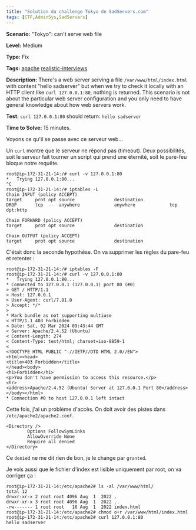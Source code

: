 ```yaml
---
title: "Solution du challenge Tokyo de SadServers.com"
tags: [CTF,AdminSys,SadServers]
---
```


**Scenario:** "Tokyo": can't serve web file

**Level:** Medium

**Type:** Fix

**Tags:** [apache](https://sadservers.com/tag/apache)    [realistic-interviews](https://sadservers.com/tag/realistic-interviews)    

**Description:**  There's a web server serving a file  `/var/www/html/index.html`  with content "hello sadserver" but when we try to check it locally with an HTTP client like  `curl 127.0.0.1:80`, nothing is returned. This scenario is not about the particular web server configuration and you only need to have general knowledge about how web servers work.

**Test:**  `curl 127.0.0.1:80`  should return:  `hello sadserver`

**Time to Solve:**  15 minutes.

Voyons ce qu'il se passe avec ce serveur web...

Un `curl` montre que le serveur ne répond pas (timeout). Deux possibilités, soit le serveur fait tourner un script qui prend une éternité, soit le pare-feu bloque notre requête.

```console
root@ip-172-31-21-14:/# curl -v 127.0.0.1:80
*   Trying 127.0.0.1:80...
^C
root@ip-172-31-21-14:/# iptables -L
Chain INPUT (policy ACCEPT)
target     prot opt source               destination         
DROP       tcp  --  anywhere             anywhere             tcp dpt:http

Chain FORWARD (policy ACCEPT)
target     prot opt source               destination         

Chain OUTPUT (policy ACCEPT)
target     prot opt source               destination    
```

C'était donc la seconde hypothèse. On va supprimer les règles du pare-feu et retenter :

```console
root@ip-172-31-21-14:/# iptables -F
root@ip-172-31-21-14:/# curl -v 127.0.0.1:80
*   Trying 127.0.0.1:80...
* Connected to 127.0.0.1 (127.0.0.1) port 80 (#0)
> GET / HTTP/1.1
> Host: 127.0.0.1
> User-Agent: curl/7.81.0
> Accept: */*
> 
* Mark bundle as not supporting multiuse
< HTTP/1.1 403 Forbidden
< Date: Sat, 02 Mar 2024 09:43:44 GMT
< Server: Apache/2.4.52 (Ubuntu)
< Content-Length: 274
< Content-Type: text/html; charset=iso-8859-1
< 
<!DOCTYPE HTML PUBLIC "-//IETF//DTD HTML 2.0//EN">
<html><head>
<title>403 Forbidden</title>
</head><body>
<h1>Forbidden</h1>
<p>You don't have permission to access this resource.</p>
<hr>
<address>Apache/2.4.52 (Ubuntu) Server at 127.0.0.1 Port 80</address>
</body></html>
* Connection #0 to host 127.0.0.1 left intact
```

Cette fois, j'ai un problème d'accès. On doit avoir des pistes dans `/etc/apache2/apache2.conf`.

```apacheconf
<Directory />
        Options FollowSymLinks
        AllowOverride None
        Require all denied
</Directory>
```

Ce `denied` ne me dit rien de bon, je le change par `granted`.

Je vois aussi que le fichier d'index est lisible uniquement par root, on va corriger ça :

```console
root@ip-172-31-21-14:/etc/apache2# ls -al /var/www/html/
total 12
drwxr-xr-x 2 root root 4096 Aug  1  2022 .
drwxr-xr-x 3 root root 4096 Aug  1  2022 ..
-rw------- 1 root root   16 Aug  1  2022 index.html
root@ip-172-31-21-14:/etc/apache2# chmod o+r /var/www/html/index.html 
root@ip-172-31-21-14:/etc/apache2# curl 127.0.0.1:80
hello sadserver
```
